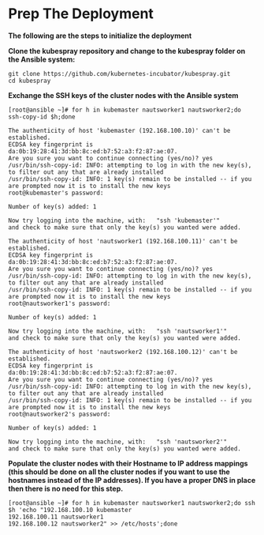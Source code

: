 # Prep The Deployment

**The following are the steps to initialize the deployment**

**Clone the kubespray repository and change to the kubespray folder on the Ansible system:**

```
git clone https://github.com/kubernetes-incubator/kubespray.git
cd kubespray
```

**Exchange the SSH keys of the cluster nodes with the Ansible system**

```
[root@ansible ~]# for h in kubemaster nautsworker1 nautsworker2;do ssh-copy-id $h;done

The authenticity of host 'kubemaster (192.168.100.10)' can't be established.
ECDSA key fingerprint is da:0b:19:28:41:3d:bb:8c:ed:b7:52:a3:f2:87:ae:07.
Are you sure you want to continue connecting (yes/no)? yes
/usr/bin/ssh-copy-id: INFO: attempting to log in with the new key(s), to filter out any that are already installed
/usr/bin/ssh-copy-id: INFO: 1 key(s) remain to be installed -- if you are prompted now it is to install the new keys
root@kubemaster's password: 

Number of key(s) added: 1

Now try logging into the machine, with:   "ssh 'kubemaster'"
and check to make sure that only the key(s) you wanted were added.

The authenticity of host 'nautsworker1 (192.168.100.11)' can't be established.
ECDSA key fingerprint is da:0b:19:28:41:3d:bb:8c:ed:b7:52:a3:f2:87:ae:07.
Are you sure you want to continue connecting (yes/no)? yes
/usr/bin/ssh-copy-id: INFO: attempting to log in with the new key(s), to filter out any that are already installed
/usr/bin/ssh-copy-id: INFO: 1 key(s) remain to be installed -- if you are prompted now it is to install the new keys
root@nautsworker1's password: 

Number of key(s) added: 1

Now try logging into the machine, with:   "ssh 'nautsworker1'"
and check to make sure that only the key(s) you wanted were added.

The authenticity of host 'nautsworker2 (192.168.100.12)' can't be established.
ECDSA key fingerprint is da:0b:19:28:41:3d:bb:8c:ed:b7:52:a3:f2:87:ae:07.
Are you sure you want to continue connecting (yes/no)? yes
/usr/bin/ssh-copy-id: INFO: attempting to log in with the new key(s), to filter out any that are already installed
/usr/bin/ssh-copy-id: INFO: 1 key(s) remain to be installed -- if you are prompted now it is to install the new keys
root@nautsworker2's password: 

Number of key(s) added: 1

Now try logging into the machine, with:   "ssh 'nautsworker2'"
and check to make sure that only the key(s) you wanted were added.

```

**Populate the cluster nodes with their Hostname to IP address mappings \(this should be done on all the cluster nodes if you want to use the hostnames instead of the IP addresses\). If you have a proper DNS in place then there is no need for this step.**

```
[root@ansible ~]# for h in kubemaster nautsworker1 nautsworker2;do ssh $h 'echo "192.168.100.10 kubemaster
192.168.100.11 nautsworker1
192.168.100.12 nautsworker2" >> /etc/hosts';done
```



